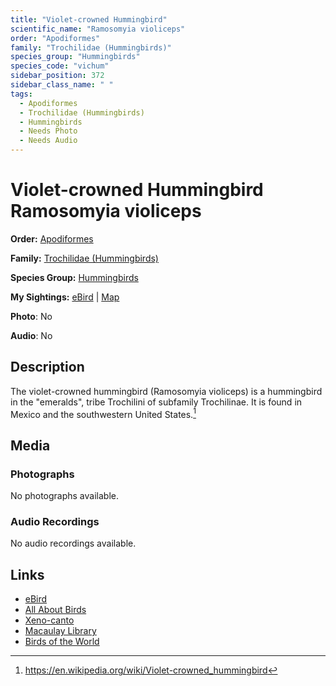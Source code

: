 ```yaml
---
title: "Violet-crowned Hummingbird"
scientific_name: "Ramosomyia violiceps"
order: "Apodiformes"
family: "Trochilidae (Hummingbirds)"
species_group: "Hummingbirds"
species_code: "vichum"
sidebar_position: 372
sidebar_class_name: " "
tags: 
  - Apodiformes
  - Trochilidae (Hummingbirds)
  - Hummingbirds
  - Needs Photo
  - Needs Audio
---
```


# Violet-crowned Hummingbird <span className='sci_name'>Ramosomyia violiceps</span>

**Order:** [Apodiformes](/tags/apodiformes)

**Family:** [Trochilidae (Hummingbirds)](/tags/trochilidae-hummingbirds)

**Species Group:** [Hummingbirds](/tags/hummingbirds)

**My Sightings:** [eBird](https://ebird.org/lifelist?r=world&time=life&spp=vichum) | [Map](/map?species_code=vichum)

**Photo**: No 

**Audio**: No

## Description
The violet-crowned hummingbird (Ramosomyia violiceps) is a hummingbird in the "emeralds", tribe Trochilini of subfamily Trochilinae. It is found in Mexico and the southwestern United States.[^1]

[^1]: https://en.wikipedia.org/wiki/Violet-crowned_hummingbird

## Media
### Photographs
No photographs available.

### Audio Recordings
No audio recordings available.

## Links
* [eBird](https://ebird.org/species/vichum) 
* [All About Birds](https://www.allaboutbirds.org/guide/vichum) 
* [Xeno-canto](https://www.xeno-canto.org/species/ramosomyia-violiceps) 
* [Macaulay Library](https://search.macaulaylibrary.org/catalog?taxonCode=vichum&sort=rating_rank_desc)
* [Birds of the World](https://birdsoftheworld.org/bow/species/vichum)
